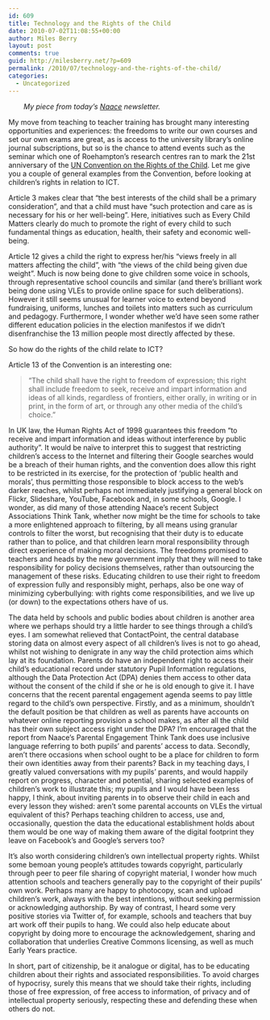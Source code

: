 ```yaml
---
id: 609
title: Technology and the Rights of the Child
date: 2010-07-02T11:08:55+00:00
author: Miles Berry
layout: post 
comments: true
guid: http://milesberry.net/?p=609
permalink: /2010/07/technology-and-the-rights-of-the-child/
categories:
  - Uncategorized
---
```

<p style="padding-left: 30px;">
  <em>My piece from today&#8217;s <a href="http://www.naace.co.uk">Naace</a> newsletter.</em>
</p>

My move from teaching to teacher training has brought many interesting opportunities and experiences: the freedoms to write our own courses and set our own exams are great, as is access to the university library’s online journal subscriptions, but so is the chance to attend events such as the seminar which one of Roehampton’s research centres ran to mark the 21st anniversary of the [UN Convention on the Rights of the Child](http://www2.ohchr.org/english/law/crc.htm). Let me give you a couple of general examples from the Convention, before looking at children’s rights in relation to ICT.<!--more-->

Article 3 makes clear that “the best interests of the child shall be a primary consideration”, and that a child must have “such protection and care as is necessary for his or her well-being”. Here, initiatives such as Every Child Matters clearly do much to promote the right of every child to such fundamental things as education, health, their safety and economic well-being.

Article 12 gives a child the right to express her/his “views freely in all matters affecting the child”, with “the views of the child being given due weight”. Much is now being done to give children some voice in schools, through representative school councils and similar (and there’s brilliant work being done using VLEs to provide online space for such deliberations). However it still seems unusual for learner voice to extend beyond fundraising, uniforms, lunches and toilets into matters such as curriculum and pedagogy. Furthermore, I wonder whether we’d have seen some rather different education policies in the election manifestos if we didn’t disenfranchise the 13 million people most directly affected by these.

So how do the rights of the child relate to ICT?

Article 13 of the Convention is an interesting one:

> “The child shall have the right to freedom of expression; this right shall include freedom to seek, receive and impart information and ideas of all kinds, regardless of frontiers, either orally, in writing or in print, in the form of art, or through any other media of the child&#8217;s choice.”

In UK law, the Human Rights Act of 1998 guarantees this freedom “to receive and impart information and ideas without interference by public authority”. It would be naïve to interpret this to suggest that restricting children’s access to the Internet and filtering their Google searches would be a breach of their human rights, and the convention does allow this right to be restricted in its exercise, for the protection of ‘public health and morals’, thus permitting those responsible to block access to the web’s darker reaches, whilst perhaps not immediately justifying a general block on Flickr, Slideshare, YouTube, Facebook and, in some schools, Google. I wonder, as did many of those attending Naace’s recent Subject Associations Think Tank, whether now might be the time for schools to take a more enlightened approach to filtering, by all means using granular controls to filter the worst, but recognising that their duty is to educate rather than to police, and that children learn moral responsibility through direct experience of making moral decisions. The freedoms promised to teachers and heads by the new government imply that they will need to take responsibility for policy decisions themselves, rather than outsourcing the management of these risks. Educating children to use their right to freedom of expression fully and responsibly might, perhaps, also be one way of minimizing cyberbullying: with rights come responsibilities, and we live up (or down) to the expectations others have of us.

The data held by schools and public bodies about children is another area where we perhaps should try a little harder to see things through a child’s eyes. I am somewhat relieved that ContactPoint, the central database storing data on almost every aspect of all children’s lives is not to go ahead, whilst not wishing to denigrate in any way the child protection aims which lay at its foundation. Parents do have an independent right to access their child’s educational record under statutory Pupil Information regulations, although the Data Protection Act (DPA) denies them access to other data without the consent of the child if she or he is old enough to give it. I have concerns that the recent parental engagement agenda seems to pay little regard to the child’s own perspective. Firstly, and as a minimum, shouldn’t the default position be that children as well as parents have accounts on whatever online reporting provision a school makes, as after all the child has their own subject access right under the DPA? I’m encouraged that the report from Naace’s Parental Engagement Think Tank does use inclusive language referring to both pupils’ and parents’ access to data. Secondly, aren’t there occasions when school ought to be a place for children to form their own identities away from their parents? Back in my teaching days, I greatly valued conversations with my pupils’ parents, and would happily report on progress, character and potential, sharing selected examples of children’s work to illustrate this; my pupils and I would have been less happy, I think, about inviting parents in to observe their child in each and every lesson they wished: aren’t some parental accounts on VLEs the virtual equivalent of this? Perhaps teaching children to access, use and, occasionally, question the data the educational establishment holds about them would be one way of making them aware of the digital footprint they leave on Facebook’s and Google’s servers too?

It’s also worth considering children’s own intellectual property rights. Whilst some bemoan young people’s attitudes towards copyright, particularly through peer to peer file sharing of copyright material, I wonder how much attention schools and teachers generally pay to the copyright of their pupils’ own work. Perhaps many are happy to photocopy, scan and upload children’s work, always with the best intentions, without seeking permission or acknowledging authorship. By way of contrast, I heard some very positive stories via Twitter of, for example, schools and teachers that buy art work off their pupils to hang. We could also help educate about copyright by doing more to encourage the acknowledgement, sharing and collaboration that underlies Creative Commons licensing, as well as much Early Years practice.

In short, part of citizenship, be it analogue or digital, has to be educating children about their rights and associated responsibilities. To avoid charges of hypocrisy, surely this means that we should take their rights, including those of free expression, of free access to information, of privacy and of intellectual property seriously, respecting these and defending these when others do not.